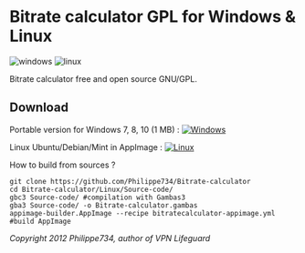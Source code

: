 # Bitrate calculator GPL for Windows & Linux

![windows](https://cloud.githubusercontent.com/assets/24923693/21680815/5c759432-d34c-11e6-8aac-fb6b21cb6411.jpg)
![linux](https://cloud.githubusercontent.com/assets/24923693/22037402/48c31888-dcf7-11e6-89e8-839c03eb1d63.png)

Bitrate calculator free and open source GNU/GPL.

## Download
Portable version for Windows 7, 8, 10 (1 MB) : [![Windows][2]][1]

  [1]: https://github.com/Philippe734/Bitrate-calculator/raw/master/Windows/BitrateCalc.zip
  [2]: https://cloud.githubusercontent.com/assets/24923693/21724562/26754b04-d435-11e6-9654-779c17c2ebcf.png

Linux Ubuntu/Debian/Mint in AppImage : [![Linux][2]][3]

  [3]: https://github.com/Philippe734/Bitrate-calculator/releases
  
How to build from sources ?
```
git clone https://github.com/Philippe734/Bitrate-calculator
cd Bitrate-calculator/Linux/Source-code/
gbc3 Source-code/ #compilation with Gambas3
gba3 Source-code/ -o Bitrate-calculator.gambas
appimage-builder.AppImage --recipe bitratecalculator-appimage.yml #build AppImage
```

*Copyright 2012 Philippe734, author of VPN Lifeguard*
